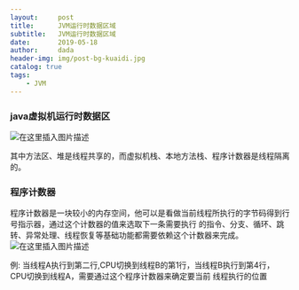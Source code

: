 ```yaml
---
layout:     post
title:      JVM运行时数据区域
subtitle:   JVM运行时数据区域
date:       2019-05-18
author:     dada
header-img: img/post-bg-kuaidi.jpg
catalog: true
tags:
    - JVM
---
```


### java虚拟机运行时数据区
![在这里插入图片描述](http://m.qpic.cn/psb?/V14NYVMD0KGmEo/D9S7FcbL6C7G7gL1ToyPQzyoL9ROYrqFZfaejvBkq9s!/b/dDYBAAAAAAAA&bo=xwKCAQAAAAADB2Q!&rf=viewer_4)

其中方法区、堆是线程共享的，而虚拟机栈、本地方法栈、程序计数器是线程隔离的。


### 程序计数器

	

程序计数器是一块较小的内存空间，他可以是看做当前线程所执行的字节码得到行号指示器，通过这个计数器的值来选取下一条需要执行
的指令、分支、循环、跳转、异常处理、线程恢复等基础功能都需要依赖这个计数器来完成。
![在这里插入图片描述](http://m.qpic.cn/psb?/V14NYVMD0KGmEo/O44jLIrFgSkoLtUody5kcMXPUTa3ARVm6kzOX5NSc78!/b/dEYBAAAAAAAA&bo=fgKYAQAAAAADB8c!&rf=viewer_4)

例: 当线程A执行到第二行,CPU切换到线程B的第1行，当线程B执行到第4行，CPU切换到线程A，需要通过这个程序计数器来确定要当前
线程执行的位置
